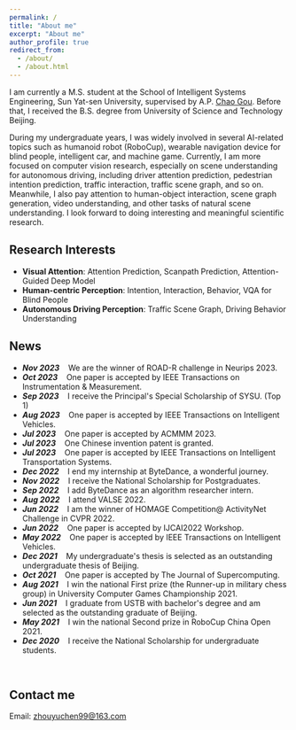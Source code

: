 ```yaml
---
permalink: /
title: "About me"
excerpt: "About me"
author_profile: true
redirect_from: 
  - /about/
  - /about.html
---
```


I am currently a M.S. student at the School of Intelligent Systems Engineering, Sun Yat-sen University, supervised by A.P. [Chao Gou](https://chaogou.github.io/). Before that, I received the B.S. degree from University of Science and Technology Beijing.

During my undergraduate years, I was widely involved in several AI-related topics such as humanoid robot (RoboCup), wearable navigation device for blind people, intelligent car, and machine game. Currently, I am more focused on computer vision research, especially on scene understanding for autonomous driving, including driver attention prediction, pedestrian intention prediction, traffic interaction, traffic scene graph, and so on. Meanwhile, I also pay attention to human-object interaction, scene graph generation, video understanding, and other tasks of natural scene understanding. I look forward to doing interesting and meaningful scientific research.

Research Interests
------
- **Visual Attention**: Attention Prediction, Scanpath Prediction, Attention-Guided Deep Model
- **Human-centric Perception**: Intention, Interaction, Behavior, VQA for Blind People
- **Autonomous Driving Perception**: Traffic Scene Graph, Driving Behavior Understanding


News
------
* ***Nov 2023*** $~~$ We are the winner of ROAD-R challenge in Neurips 2023.
* ***Oct 2023*** $~~$ One paper is accepted by IEEE Transactions on Instrumentation & Measurement.
* ***Sep 2023*** $~~$ I receive the Principal's Special Scholarship of SYSU. (Top 1)
* ***Aug 2023*** $~~$ One paper is accepted by IEEE Transactions on Intelligent Vehicles.
* ***Jul 2023*** $~~$ One paper is accepted by ACMMM 2023.
* ***Jul 2023*** $~~$ One Chinese invention patent is granted.
* ***Jul 2023*** $~~$ One paper is accepted by IEEE Transactions on Intelligent Transportation Systems.
* ***Dec 2022*** $~~$ I end my internship at ByteDance, a wonderful journey.
* ***Nov 2022*** $~~$ I receive the National Scholarship for Postgraduates.
* ***Sep 2022*** $~~$ I add ByteDance as an algorithm researcher intern.
* ***Aug 2022*** $~~$ I attend VALSE 2022.
* ***Jun 2022*** $~~$ I am the winner of HOMAGE Competition@ ActivityNet Challenge in CVPR 2022.
* ***Jun 2022*** $~~$ One paper is accepted by IJCAI2022 Workshop.
* ***May 2022*** $~~$ One paper is accepted by IEEE Transactions on Intelligent Vehicles.
* ***Dec 2021*** $~~$ My undergraduate's thesis is selected as an outstanding undergraduate thesis of Beijing. 
* ***Oct 2021*** $~~$ One paper is accepted by The Journal of Supercomputing.
* ***Aug 2021*** $~~$ I win the national First prize (the Runner-up in military chess group) in University Computer Games Championship 2021.
* ***Jun 2021*** $~~$ I graduate from USTB with bachelor's degree and 
am selected as the outstanding graduate of Beijing.
* ***May 2021*** $~~$ I win the national Second prize in RoboCup China Open 2021.
* ***Dec 2020*** $~~$ I receive the National Scholarship for undergraduate students.
<br>

Contact me
------
Email: zhouyuchen99@163.com

